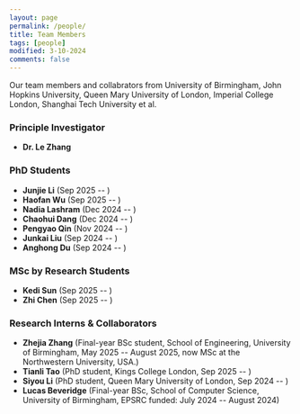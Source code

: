 ```yaml
---
layout: page
permalink: /people/
title: Team Members
tags: [people]
modified: 3-10-2024
comments: false
---
```



Our team members and collabrators from University of Birmingham, John Hopkins University, Queen Mary University of London, Imperial College London, Shanghai Tech University et al.

### Principle Investigator

* **Dr. Le Zhang**
 
### PhD Students

* **Junjie Li** (Sep 2025 -- )
* **Haofan Wu** (Sep 2025 -- )
* **Nadia Lashram** (Dec 2024 -- )
* **Chaohui Dang** (Dec 2024 -- )
* **Pengyao Qin** (Nov 2024 -- )
* **Junkai Liu** (Sep 2024 -- )
* **Anghong Du** (Sep 2024 -- )

### MSc by Research Students

* **Kedi Sun** (Sep 2025 -- )
* **Zhi Chen** (Sep 2025 -- )


### Research Interns & Collaborators

* **Zhejia Zhang** (Final-year BSc student, School of Engineering, University of Birmingham, May 2025 -- August 2025, now MSc at the Northwestern University, USA.)
* **Tianli Tao** (PhD student, Kings College London, Sep 2025 -- )
* **Siyou Li** (PhD student, Queen Mary University of London, Sep 2024 -- )
* **Lucas Beveridge** (Final-year BSc, School of Computer Science, University of Birmingham, EPSRC funded: July 2024 -- August 2024)
